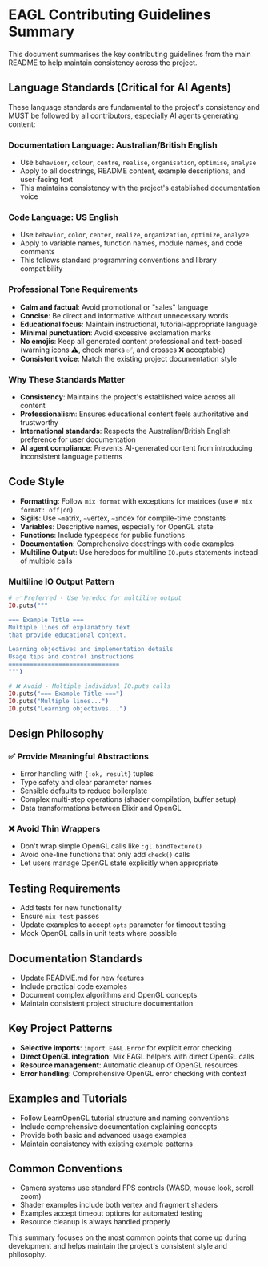 # EAGL Contributing Guidelines Summary

This document summarises the key contributing guidelines from the main README to help maintain consistency across the project.

## Language Standards (Critical for AI Agents)

These language standards are fundamental to the project's consistency and MUST be followed by all contributors, especially AI agents generating content:

### Documentation Language: Australian/British English
- Use `behaviour`, `colour`, `centre`, `realise`, `organisation`, `optimise`, `analyse`  
- Apply to all docstrings, README content, example descriptions, and user-facing text
- This maintains consistency with the project's established documentation voice

### Code Language: US English  
- Use `behavior`, `color`, `center`, `realize`, `organization`, `optimize`, `analyze`
- Apply to variable names, function names, module names, and code comments
- This follows standard programming conventions and library compatibility

### Professional Tone Requirements
- **Calm and factual**: Avoid promotional or "sales" language
- **Concise**: Be direct and informative without unnecessary words
- **Educational focus**: Maintain instructional, tutorial-appropriate language
- **Minimal punctuation**: Avoid excessive exclamation marks
- **No emojis**: Keep all generated content professional and text-based (warning icons ⚠️, check marks ✅, and crosses ❌ acceptable)
- **Consistent voice**: Match the existing project documentation style

### Why These Standards Matter
- **Consistency**: Maintains the project's established voice across all content
- **Professionalism**: Ensures educational content feels authoritative and trustworthy  
- **International standards**: Respects the Australian/British English preference for user documentation
- **AI agent compliance**: Prevents AI-generated content from introducing inconsistent language patterns

## Code Style

- **Formatting**: Follow `mix format` with exceptions for matrices (use `# mix format: off|on`)
- **Sigils**: Use `~m`atrix, `~v`ertex, `~i`ndex for compile-time constants
- **Variables**: Descriptive names, especially for OpenGL state
- **Functions**: Include typespecs for public functions
- **Documentation**: Comprehensive docstrings with code examples
- **Multiline Output**: Use heredocs for multiline `IO.puts` statements instead of multiple calls

### Multiline IO Output Pattern

```elixir
# ✅ Preferred - Use heredoc for multiline output
IO.puts("""

=== Example Title ===
Multiple lines of explanatory text
that provide educational context.

Learning objectives and implementation details
Usage tips and control instructions
===============================
""")

# ❌ Avoid - Multiple individual IO.puts calls
IO.puts("=== Example Title ===")
IO.puts("Multiple lines...")
IO.puts("Learning objectives...")
```

## Design Philosophy

### ✅ Provide Meaningful Abstractions
- Error handling with `{:ok, result}` tuples
- Type safety and clear parameter names
- Sensible defaults to reduce boilerplate
- Complex multi-step operations (shader compilation, buffer setup)
- Data transformations between Elixir and OpenGL

### ❌ Avoid Thin Wrappers
- Don't wrap simple OpenGL calls like `:gl.bindTexture()`
- Avoid one-line functions that only add `check()` calls
- Let users manage OpenGL state explicitly when appropriate

## Testing Requirements

- Add tests for new functionality
- Ensure `mix test` passes
- Update examples to accept `opts` parameter for timeout testing
- Mock OpenGL calls in unit tests where possible

## Documentation Standards

- Update README.md for new features
- Include practical code examples
- Document complex algorithms and OpenGL concepts
- Maintain consistent project structure documentation

## Key Project Patterns

- **Selective imports**: `import EAGL.Error` for explicit error checking
- **Direct OpenGL integration**: Mix EAGL helpers with direct OpenGL calls
- **Resource management**: Automatic cleanup of OpenGL resources
- **Error handling**: Comprehensive OpenGL error checking with context

## Examples and Tutorials

- Follow LearnOpenGL tutorial structure and naming conventions
- Include comprehensive documentation explaining concepts
- Provide both basic and advanced usage examples
- Maintain consistency with existing example patterns

## Common Conventions

- Camera systems use standard FPS controls (WASD, mouse look, scroll zoom)
- Shader examples include both vertex and fragment shaders
- Examples accept timeout options for automated testing
- Resource cleanup is always handled properly

This summary focuses on the most common points that come up during development and helps maintain the project's consistent style and philosophy. 